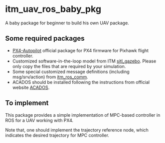 # itm_uav_ros_baby_pkg

A baby package for beginner to build his own UAV package.

## Some required packages

* [PX4-Autopilot](https://github.com/PX4/PX4-Autopilot) official package for PX4 firmware for Pixhawk flight controller.
* Customized software-in-the-loop model from ITM [sitl_gazebo](https://github.com/tomcattigerkkk/PX4-SITL_gazebo). Please only copy the files that are required by your simulation.
* Some special customized message definitions (including msg/srv/action) from [itm_ros_comm](https://github.com/tomcattigerkkk/itm_ros_comm).
* ACADOS should be installed following the instructions from official website [ACADOS](https://github.com/acados/acados).

## To implement

This package provides a simple implementation of MPC-based controller in ROS for a UAV working with PX4.

Note that, one should implement the trajectory reference node, which indicates the desired trajectory for MPC controller.
